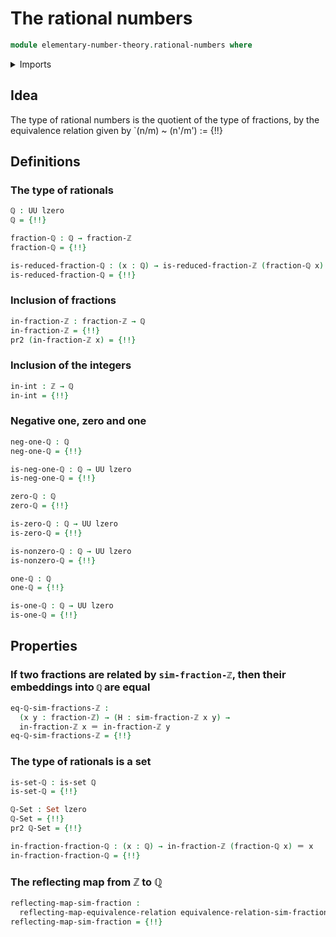 # The rational numbers

```agda
module elementary-number-theory.rational-numbers where
```

<details><summary>Imports</summary>

```agda
open import elementary-number-theory.divisibility-integers
open import elementary-number-theory.greatest-common-divisor-integers
open import elementary-number-theory.integer-fractions
open import elementary-number-theory.integers
open import elementary-number-theory.reduced-integer-fractions

open import foundation.dependent-pair-types
open import foundation.equality-cartesian-product-types
open import foundation.equality-dependent-pair-types
open import foundation.identity-types
open import foundation.negation
open import foundation.propositions
open import foundation.reflecting-maps-equivalence-relations
open import foundation.sets
open import foundation.universe-levels
```

</details>

## Idea

The type of rational numbers is the quotient of the type of fractions, by the
equivalence relation given by `(n/m) ~ (n'/m') := {!!}

## Definitions

### The type of rationals

```agda
ℚ : UU lzero
ℚ = {!!}

fraction-ℚ : ℚ → fraction-ℤ
fraction-ℚ = {!!}

is-reduced-fraction-ℚ : (x : ℚ) → is-reduced-fraction-ℤ (fraction-ℚ x)
is-reduced-fraction-ℚ = {!!}
```

### Inclusion of fractions

```agda
in-fraction-ℤ : fraction-ℤ → ℚ
in-fraction-ℤ = {!!}
pr2 (in-fraction-ℤ x) = {!!}
```

### Inclusion of the integers

```agda
in-int : ℤ → ℚ
in-int = {!!}
```

### Negative one, zero and one

```agda
neg-one-ℚ : ℚ
neg-one-ℚ = {!!}

is-neg-one-ℚ : ℚ → UU lzero
is-neg-one-ℚ = {!!}

zero-ℚ : ℚ
zero-ℚ = {!!}

is-zero-ℚ : ℚ → UU lzero
is-zero-ℚ = {!!}

is-nonzero-ℚ : ℚ → UU lzero
is-nonzero-ℚ = {!!}

one-ℚ : ℚ
one-ℚ = {!!}

is-one-ℚ : ℚ → UU lzero
is-one-ℚ = {!!}
```

## Properties

### If two fractions are related by `sim-fraction-ℤ`, then their embeddings into `ℚ` are equal

```agda
eq-ℚ-sim-fractions-ℤ :
  (x y : fraction-ℤ) → (H : sim-fraction-ℤ x y) →
  in-fraction-ℤ x ＝ in-fraction-ℤ y
eq-ℚ-sim-fractions-ℤ = {!!}
```

### The type of rationals is a set

```agda
is-set-ℚ : is-set ℚ
is-set-ℚ = {!!}

ℚ-Set : Set lzero
ℚ-Set = {!!}
pr2 ℚ-Set = {!!}

in-fraction-fraction-ℚ : (x : ℚ) → in-fraction-ℤ (fraction-ℚ x) ＝ x
in-fraction-fraction-ℚ = {!!}
```

### The reflecting map from ℤ to ℚ

```agda
reflecting-map-sim-fraction :
  reflecting-map-equivalence-relation equivalence-relation-sim-fraction-ℤ ℚ
reflecting-map-sim-fraction = {!!}
```
